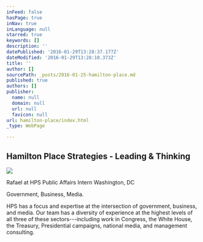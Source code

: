 ```yaml
---
inFeed: false
hasPage: true
inNav: true
inLanguage: null
starred: true
keywords: []
description: ''
datePublished: '2016-01-29T13:28:37.177Z'
dateModified: '2016-01-29T13:28:10.373Z'
title: ''
author: []
sourcePath: _posts/2016-01-25-hamilton-place.md
published: true
authors: []
publisher:
  name: null
  domain: null
  url: null
  favicon: null
url: hamilton-place/index.html
_type: WebPage

---
```

## Hamilton Place Strategies - Leading & Thinking
![](https://s3-us-west-2.amazonaws.com/the-grid-img/p/a3cc80fa22f74d1cc1563bfe51eb1e90a8b967ed.png)

Rafael at HPS Public Affairs Intern Washington, DC 

Government, Business, Media.

HPS has a focus and expertise at the intersection of government, business, and media. Our team has a diversity of experience at the highest levels of all three of these sectors---including work in Congress, the White House, the Treasury, Presidential campaigns, national media, and management consulting.